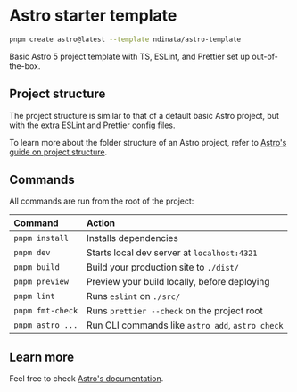 # Astro starter template

```sh
pnpm create astro@latest --template ndinata/astro-template
```

Basic Astro 5 project template with TS, ESLint, and Prettier set up out-of-the-box.

## Project structure

The project structure is similar to that of a default basic Astro project, but
with the extra ESLint and Prettier config files.

To learn more about the folder structure of an Astro project, refer to
[Astro's guide on project structure](https://docs.astro.build/en/basics/project-structure/).

## Commands

All commands are run from the root of the project:

| Command          | Action                                           |
| :--------------- | :----------------------------------------------- |
| `pnpm install`   | Installs dependencies                            |
| `pnpm dev`       | Starts local dev server at `localhost:4321`      |
| `pnpm build`     | Build your production site to `./dist/`          |
| `pnpm preview`   | Preview your build locally, before deploying     |
| `pnpm lint`      | Runs `eslint` on `./src/`                        |
| `pnpm fmt-check` | Runs `prettier --check` on the project root      |
| `pnpm astro ...` | Run CLI commands like `astro add`, `astro check` |

## Learn more

Feel free to check [Astro's documentation](https://docs.astro.build).
